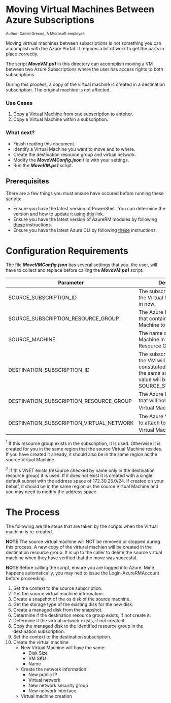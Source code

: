 # Moving Virtual Machines Between Azure Subscriptions
<sub>Author: Daniel Grecoe, A Microsoft employee</sub>

Moving virtrual machines between subscriptions is not something you can accomplish with the Azure Portal. It requires a bit of work to get the parts in place correctly. 

The script ***MoveVM.ps1*** in this directory can accomplish moving a VM between two Azure Subscriptions where the user has access rights to both subscriptions. 

During this process, a copy of the virtual machine is created in a destination 
subscription. The original machine is not affected.

### Use Cases ###
1. Copy a Virtual Machine from one subscription to antoher.
2. Copy a Virtual Machine within a subscription.

### What next? ###
- Finish reading this document.
- Identify a Virtual Machine you want to move and to where.
- Create the destination resource group and virtual network.
- Modify the ***MoveVMConfig.json*** file with your settings.
- Run the ***MoveVM.ps1*** script.

## Prerequisites
There are a few things you must ensure have occured before running these scripts:

* Ensure you have the latest version of PowerShell. You can determine the version and how to update it using [this](https://docs.microsoft.com/en-us/powershell/scripting/install/installing-windows-powershell?view=powershell-6) link. 
* Ensure you have the latest version of AzureRM modules by following [these](https://www.powershellgallery.com/packages/AzureRM/6.13.1) instructions. 
* Ensure you have the latest Azure CLI by following [these](https://docs.microsoft.com/en-us/cli/azure/install-azure-cli?view=azure-cli-latest) instructions.

# Configuration Requirements
The file ***MoveVMConfig.json*** has several settings that you, the user, will have to collect and replace before calling the ***MoveVM.ps1*** script.

|Parameter|Description|
|-------------------|----------------------|
|SOURCE_SUBSCRIPTION_ID|The subscription ID where the Virtual Machine resides in now.|
|SOURCE_SUBSCRIPTION_RESOURCE_GROUP|The Azure Resource Group that contains the Virtual Machine to move.|
|SOURCE_MACHINE|The name of the Virtual Machine in the above Azure Resource Group|
|DESTINATION_SUBSCRIPTION_ID|The subscription ID where the VM will be re-constituted. If copying to the same subscription, this value will be equal to SOURCE_SUBSCRIPTION_ID|
|DESTINATION_SUBSCRIPTION_RESOURCE_GROUP|The Azure Resource Group that will hold the copied Virtual Machine <sup>1</sup>|
|DESTINATION_SUBSCRIPTION_VIRTUAL_NETWORK|The Azure Virtual Network to attach to the copied Virtual Machine <sup>2</sup>|

<sup>1</sup> If this resource group exists in the subscription, it is used. Otherwise it is created for you in the same region that the source Virtual Machine resides. If you have created it already, it should also be in the same region as the source Virtual Machine.

<sup>2</sup> If this VNET exists (resource checked by name only in the destination resource group) it is used. If it does not exist it is created with a single default subnet with the address space of 172.30.25.0/24. If created on your behalf, it should be in the same region as the source Virtual Machine and you may need to modify the address space. 

# The Process
The following are the steps that are taken by the scripts when the Virtual machine is re-created. 

<b>NOTE</b> The source virtual machine will NOT be removed or stopped during this process. A new copy of the virtural machien will be created in the destination resource group. It is up to the caller to delete the source virtual machine when they have verified that the move was succesful. 

<b>NOTE</b> Before calling the script, ensure you are logged into Azure. Mine happens automatically, you may ned to issue the Login-AzureRMAccount before proceeding.

1. Set the context to the source subscription.
2. Get the source virtual machine information.
3. Create a snapshot of the os disk of the source machine.
4. Get the storage type of the existing disk for the new disk. 
5. Create a managed disk from the snapshot.
6. Determine if the destination resource group exists, if not create it.
7. Determine if the virtual network exists, if not create it.
8. Copy the managed disk to the identified resource group in the destination subscription.
9. Set the context to the destination subscription.
10. Create the virtual machine
    - New Virtual Machine will have the same:
        - Disk Size
        - VM SKU
        - Name
    - Create the network information:
        - New public IP
        - Virtual network
        - New network security group    
        - New network interface
    - Virtual machine creation
